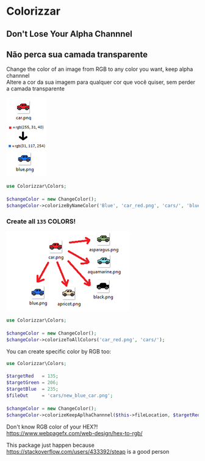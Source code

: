 # Colorizzar 

## Don't Lose Your Alpha Channnel   
## Não perca sua camada transparente  


Change the color of an image from RGB to any color you want, keep alpha channnel    
Altere a cor da sua imagem para qualquer cor que você quiser, sem perder a camada transparente  


![Scheme](doc/to_from_rgb.png)  



```php
use Colorizzar\Colors;

$changeColor = new ChangeColor();
$changeColor->colorizeByNameColor('Blue', 'car_red.png', 'cars/', 'blue.png');
```
  

### Create all `135` COLORS!

![Scheme](doc/to_from.png)  


```php
use Colorizzar\Colors;

$changeColor = new ChangeColor();
$changeColor->colorizeToAllColors('car_red.png', 'cars/');
```

You can create specific color by RGB too:
```php
use Colorizzar\Colors;

$targetRed   = 135;
$targetGreen = 206;
$targetBlue  = 235;
$fileOut     = 'cars/new_blue_car.png';

$changeColor = new ChangeColor();
$changeColor->colorizeKeepAplhaChannnel($this->fileLocation, $targetRed, $targetGreen, $targetBlue, $fileOut);
```

Don't know RGB color of your HEX?!  
https://www.webpagefx.com/web-design/hex-to-rgb/


This package just happen because https://stackoverflow.com/users/433392/steap is a good person
